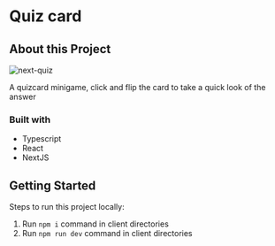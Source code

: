 # Quiz card

## About this Project

![next-quiz](https://user-images.githubusercontent.com/48294756/153361190-ee55df32-60ce-42e9-8f51-d2f3bf8925e7.png)

A quizcard minigame, click and flip the card to take a quick look of the answer

### Built with

- Typescript
- React
- NextJS


## Getting Started

Steps to run this project locally:

1. Run `npm i` command in client directories
2. Run `npm run dev` command in client directories

